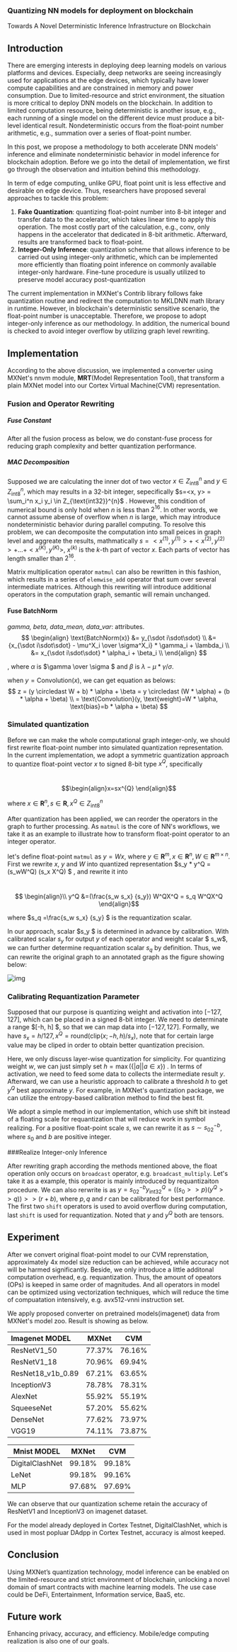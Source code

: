 ### Quantizing NN models for deployment on blockchain

Towards A Novel Deterministic Inference Infrastructure on Blockchain

## Introduction

There are emerging interests in deploying deep learning models on various platforms and devices. Especially, deep networks are seeing increasingly used for applications at the edge devices, which typically have lower compute capabilities and are constrained in memory and power consumption. Due to limited-resource and strict environment, the situation is more critical to deploy DNN models on the blockchain. In addition to limited computation resource, being deterministic is another issue, e.g., each running of a single model on the different device must produce a bit-level identical result. Nondeterministic occurs from the float-point number arithmetic, e.g., summation over a series of float-point number. 

In this post, we propose a methodology to both accelerate DNN models' inference and eliminate nondeterministic behavior in model inference for blockchain adoption. Before we go into the detail of implementation, we first go through the observation and intuition behind this methodology.

In term of edge computing, unlike GPU, float point unit is less effective and desirable on edge device. Thus, researchers have proposed several approaches to tackle this problem:

1. **Fake Quantization**: quantizing float-point number into 8-bit integer and transfer data to the accelerator, which takes linear time to apply this operation. The most costly part of the calculation, e.g., conv,  only happens in the accelerator that dedicated in 8-bit arithmetic. Afterward, results are transformed back to float-point.
2. **Integer-Only Inference**: quantization scheme that allows inference to be carried out using integer-only arithmetic, which can be implemented more efficiently than floating point inference on commonly available integer-only hardware. Fine-tune procedure is usually utilized to preserve model accuracy post-quantization

The current implementation in MXNet's Contrib library follows fake quantization routine and redirect the computation to MKLDNN math library in runtime. However, in blockchain's deterministic sensitive scenario, the float-point number is unacceptable. Therefore, we propose to adopt integer-only inference as our methodology. In addition, the numerical bound is checked to avoid integer overflow by utilizing graph level rewriting. 

## Implementation

According to the above discussion, we implemented a converter using MXNet's nnvm module, **MRT**(Model Representation Tool),  that transform a plain MXNet model into our Cortex Virtual Machine(CVM) representation.

### Fusion and Operator Rewriting

##### Fuse Constant

After all the fusion process as below, we do constant-fuse process for reducing graph complexity and better quantization performance.

##### MAC Decomposition

Supposed we are calculating the inner dot of two vector $x \in Z_{\text{int8}}^{n}$ and $y \in Z_{\text{int8}}^{n}$, which may results in a 32-bit integer, sepecifically $s=<x, y> = \sum_i^n x_i y_i \in  Z_{\text{int32}}^{n}$ . However, this condition of numerical bound is only hold when $n$ is less than $2^{16}$. In other words, we cannot assume abense of overflow when $n$ is large, which may introduce nondeterministic behavior during parallel computing. To resolve this problem, we can decomposite the computation into small peices in graph level and aggreate the results, mathmatically $s=<x^{(1)}, y^{(1)}>+<x^{(2)}, y^{(2)}> + … + <x^{(K)}, y^{(K)}>$, $x^{(k)}$ is the $k$-th part of vector $x$. Each parts of vector has length smaller than $2^{16}$.

Matrix multiplication operator `matmul` can also be rewritten in this fashion, which results in a series of `elemwise_add` operator that sum over several intermediate matrices. Although this rewriting will introduce additional operators in the computation graph, semantic will remain unchanged.

#### Fuse BatchNorm

*gamma, beta, data_mean, data_var*: attributes.
$$
\begin{align}
\text{BatchNorm(x)} &= y_{\sdot i\sdot\sdot} \\
&= {x_{\sdot i\sdot\sdot} - \mu^X_i \over \sigma^X_i} * \gamma_i + \lambda_i \\
&= x_{\sdot i\sdot\sdot} * \alpha_i + \beta_i \\
\end{align}
$$

, where $\alpha$ is $\gamma \over \sigma $ and $\beta$ is $\lambda -\mu * \gamma / \sigma$.

when $y=\text{Convolution}(x)$, we can get equation as belows:
$$
z
= (y \circledast W + b) * \alpha + \beta 
= y \circledast (W * \alpha) + (b * \alpha + \beta) \\
= \text{Convolution}(y, \text{weight}=W * \alpha, \text{bias}=b * \alpha + \beta)
$$

### Simulated quantization

Before we can make the whole computational graph integer-only, we should first rewrite float-point number into simulated quantization representation. In the current implementation, we adopt a symmetric quantization approach to quantize float-point vector $x$ to signed 8-bit type $x^Q$, specifically

​                                                                                       $$\begin{align}x=sx^{Q} \end{align}$$                             

 where $x\in \mathbf{R}^{n}, s \in \mathbf{R}, x^Q \in Z_{\text{int8}}^n$

After quantization has been applied, we can reorder the operators in the graph to further processing.  As `matmul` is the core of NN's workflows, we take it as an example to illustrate how to transform float-point operator to an integer operator. 

let's define float-point `matmul` as $y = Wx$, where $y\in \mathbf{R}^m, x\in \mathbf{R}^n, W\in \mathbf{R}^{m\times n}$. First we rewrite $x$, $y$  and $W$ into quantized representation $s_y * y^Q   = (s_wW^Q)  (s_x  X^Q) $ , and rewrite it into


​                                                                 $$ \begin{align}\\ y^Q &=(\frac{s_w s_x}  {s_y}) W^QX^Q = s_q W^QX^Q \end{align}$$


where $s_q =\frac{s_w s_x}  {s_y} $ is the requantization scalar.

In our approach, scalar $s_y $ is determined in advance by calibration. With calibrated scalar $s_y$ for output $y$ of each operator and weight scalar $ s_w$, we can further determine requantization scalar $s_q$ by definition. Thus, we can rewrite the original graph to an annotated graph as the figure showing below:

![img](simulated_quant.png)

### Calibrating Requantization Parameter

Supposed that our purpose is quantizing weight and activation into $[-127, 127  ]$, which can be placed in a signed 8-bit integer. We need to determinate a range $[-h, h] $, so that we can map data into $[-127,127 ]$. Formally, we have $s_x = h/127, x^Q = \text{round}(\text{clip}(x; -h, h) / s_x)$, note that for certain large value may be cliped in order to obtain better quantization precision. 

Here, we only discuss layer-wise quantization for simplicity. For quantizing weight $w$, we can just simply set $h=\max(\{|a| | a \in x \})$ . In terms of activation, we need to feed some data to collects the intermediate result $y$. Afterward,  we can use a heuristic approach to calibrate a threshold $h$ to get $y^Q$ best approximate $y$. For example, in MXNet's quantization package, we can utilize the entropy-based calibration method to find the best fit. 

We adopt a simple method in our implementation, which use shift bit instead of a floating scale for requantization that will reduce work in symbol realizing. For a positive float-point scale $s$,  we can rewrite it as $s\sim s_02^{-b}$, where $s_0$ and $b$ are positive integer. 

###Realize Integer-only Inference

After rewriting graph according the methods mentioned above, the float operation only occurs on `broadcast` operator, e.g. `broadcast_multiply`.  Let's take it as a example, this operator is mainly introduced by requantizaiton procedure. We can also rerwrite is as $y=s_02^{-b}y^Q_{\text{int32}}=((s_0>>p)(y^Q>>q))>>(r+b)$, where $p, q$ and $r$ can be calibrated for best performance. The first two `shift` operators is used to avoid overflow during computation, last `shift` is used for requantization. Noted that $y$ and $y^Q$ both are tensors.

## Experiment

After we convert original float-point model to our CVM reprenstation, approximately 4x model size reduction can be achieved, while accuracy not will be harmed significantly. Beside, we only introduce a little additonal computation overhead, e.g. requantization. Thus, the amount of opeators (OPs) is keeped in same order of magnitudes. And all operators in model can be optimized using vectorization techniques, which will reduce the time of compuatation intensively, e.g. avx512-vnni instruction set.

We apply proposed converter on pretrained models(imagenet) data from MXNet's model zoo. Result is showing as below. 

| Imagenet MODEL     | MXNet  |  CVM   |
| :----------------- | :----: | :----: |
| ResNetV1_50        | 77.37% | 76.16% |
| ResNetV1_18        | 70.96% | 69.94% |
| ResNet18_v1b_0.89  | 67.21% | 63.65% |
| InceptionV3        | 78.78% | 78.31% |
| AlexNet            | 55.92% | 55.19% |
| SqueeseNet         | 57.20% | 55.62% |
| DenseNet           | 77.62% | 73.97% |
| VGG19              | 74.11% | 73.87% |

| Mnist MODEL     | MXNet  |  CVM   |
| --------------- | :----: | :----: |
| DigitalClashNet | 99.18% | 99.18% |
| LeNet           | 99.18% | 99.16% |
| MLP             | 97.68% | 97.69% |

We can observe that our quantization scheme retain the accuracy of ResNetV1 and InceptionV3 on imagenet dataset. 

For the model already deployed in Cortex Testnet, DigitalClashNet, which is used in most popluar DAdpp in Cortex Testnet, accuracy is almost keeped.
## Conclusion

Using MXNet’s quantization technology, model inference can be enabled on the limited-resource and strict environment of blockchain, unlocking a novel domain of smart contracts with machine learning models. The use case could be DeFi, Entertainment, Information service, BaaS, etc.

## Future work

Enhancing privacy, accuracy, and efficiency. Mobile/edge computing realization is also one of our goals.

